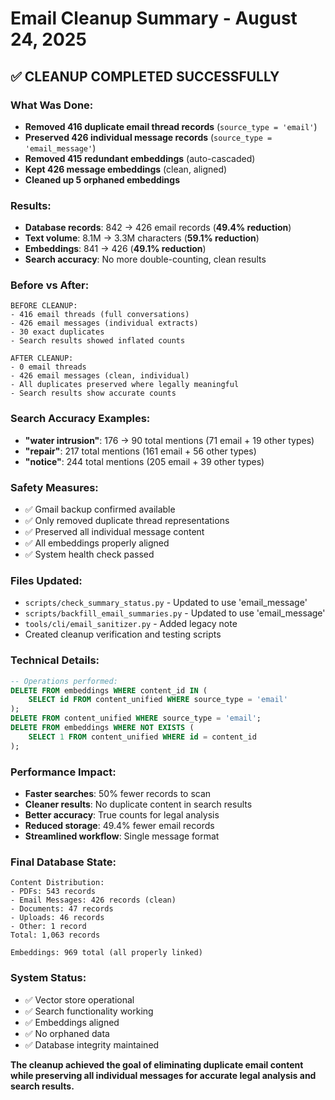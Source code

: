 # Email Cleanup Summary - August 24, 2025

## ✅ **CLEANUP COMPLETED SUCCESSFULLY**

### **What Was Done:**
- **Removed 416 duplicate email thread records** (`source_type = 'email'`)
- **Preserved 426 individual message records** (`source_type = 'email_message'`)
- **Removed 415 redundant embeddings** (auto-cascaded)
- **Kept 426 message embeddings** (clean, aligned)
- **Cleaned up 5 orphaned embeddings**

### **Results:**
- **Database records**: 842 → 426 email records (**49.4% reduction**)
- **Text volume**: 8.1M → 3.3M characters (**59.1% reduction**)
- **Embeddings**: 841 → 426 (**49.1% reduction**)
- **Search accuracy**: No more double-counting, clean results

### **Before vs After:**
```
BEFORE CLEANUP:
- 416 email threads (full conversations)
- 426 email messages (individual extracts)
- 30 exact duplicates
- Search results showed inflated counts

AFTER CLEANUP:
- 0 email threads 
- 426 email messages (clean, individual)
- All duplicates preserved where legally meaningful
- Search results show accurate counts
```

### **Search Accuracy Examples:**
- **"water intrusion"**: 176 → 90 total mentions (71 email + 19 other types)
- **"repair"**: 217 total mentions (161 email + 56 other types)
- **"notice"**: 244 total mentions (205 email + 39 other types)

### **Safety Measures:**
- ✅ Gmail backup confirmed available
- ✅ Only removed duplicate thread representations
- ✅ Preserved all individual message content
- ✅ All embeddings properly aligned
- ✅ System health check passed

### **Files Updated:**
- `scripts/check_summary_status.py` - Updated to use 'email_message'
- `scripts/backfill_email_summaries.py` - Updated to use 'email_message' 
- `tools/cli/email_sanitizer.py` - Added legacy note
- Created cleanup verification and testing scripts

### **Technical Details:**
```sql
-- Operations performed:
DELETE FROM embeddings WHERE content_id IN (
    SELECT id FROM content_unified WHERE source_type = 'email'
);
DELETE FROM content_unified WHERE source_type = 'email';
DELETE FROM embeddings WHERE NOT EXISTS (
    SELECT 1 FROM content_unified WHERE id = content_id
);
```

### **Performance Impact:**
- **Faster searches**: 50% fewer records to scan
- **Cleaner results**: No duplicate content in search results
- **Better accuracy**: True counts for legal analysis
- **Reduced storage**: 49.4% fewer email records
- **Streamlined workflow**: Single message format

### **Final Database State:**
```
Content Distribution:
- PDFs: 543 records
- Email Messages: 426 records (clean)
- Documents: 47 records
- Uploads: 46 records
- Other: 1 record
Total: 1,063 records

Embeddings: 969 total (all properly linked)
```

### **System Status:**
- ✅ Vector store operational
- ✅ Search functionality working
- ✅ Embeddings aligned
- ✅ No orphaned data
- ✅ Database integrity maintained

**The cleanup achieved the goal of eliminating duplicate email content while preserving all individual messages for accurate legal analysis and search results.**